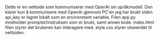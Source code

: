Dette er en nettside som kommuniserer med OpenAi sin språkmodell.
Den klarer kun å kommunisere med OpenAi gjennom PC'en jeg har brukt siden api_key er lagret lokalt som en environment variable.
Filen app.py inneholder promptet/instruksen som er brukt, samt annen kode.
index.html filen styrer det brukeren kan interagere med.
style.css styrer utseendet til nettsiden.
